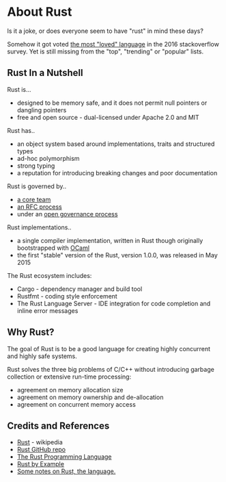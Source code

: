 # About Rust

Is it a joke, or does everyone seem to have "rust" in mind these days?

Somehow it got voted
[the most "loved" language](http://stackoverflow.com/research/developer-survey-2016#technology-most-loved-dreaded-and-wanted)
in the 2016 stackoverflow survey.
Yet is still missing from the "top", "trending" or "popular" lists.

## Rust In a Nutshell

Rust is...

* designed to be memory safe, and it does not permit null pointers or dangling pointers
* free and open source - dual-licensed under Apache 2.0 and MIT

Rust has..

* an object system based around implementations, traits and structured types
* ad-hoc polymorphism
* strong typing
* a reputation for introducing breaking changes and poor documentation

Rust is governed by..

* [a core team](https://github.com/rust-lang/rust-wiki-backup/blob/master/Note-core-team.md)
* [an RFC process](https://github.com/rust-lang/rfcs#what-the-process-is)
* under an [open governance process](https://github.com/rust-lang/rfcs/blob/master/text/1068-rust-governance.md)

Rust implementations..

* a single compiler implementation, written in Rust though originally bootstrapped with [OCaml](https://news.ycombinator.com/item?id=6932601)
* the first "stable" version of the Rust, version 1.0.0, was released in May 2015

The Rust ecosystem includes:

* Cargo - dependency manager and build tool
* Rustfmt - coding style enforcement
* The Rust Language Server -  IDE integration for code completion and inline error messages

## Why Rust?

The goal of Rust is to be a good language for creating highly concurrent and highly safe systems.

Rust solves the three big problems of C/C++ without introducing garbage collection or extensive run-time processing:

* agreement on memory allocation size
* agreement on memory ownership and de-allocation
* agreement on concurrent memory access

## Credits and References

* [Rust](https://en.wikipedia.org/wiki/Rust_(programming_language)) - wikipedia
* [Rust GitHub repo](https://github.com/rust-lang/rust)
* [The Rust Programming Language](http://doc.rust-lang.org/stable/book/)
* [Rust by Example](http://rustbyexample.com/)
* [Some notes on Rust, the language.](http://lambda-the-ultimate.org/node/5113)
